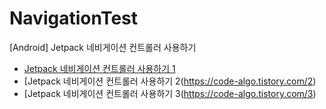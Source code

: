 # NavigationTest
[Android] Jetpack 네비게이션 컨트롤러 사용하기

- [Jetpack 네비게이션 컨트롤러 사용하기 1](https://code-algo.tistory.com/1)
- [Jetpack 네비게이션 컨트롤러 사용하기 2(https://code-algo.tistory.com/2)
- [Jetpack 네비게이션 컨트롤러 사용하기 3(https://code-algo.tistory.com/3)
